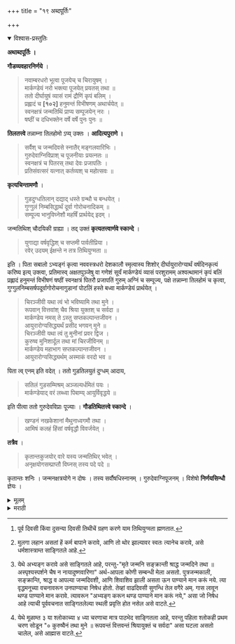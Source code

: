 +++
title = "१९ अब्दपूर्तिः"

+++


<details open><summary>विश्वास-प्रस्तुतिः</summary>

**अथाब्दपूर्तिः ।**

**गौडव्यवहारनिर्णये** ।

> नवाम्बरधरो भूत्वा पूजयेच् च चिरायुषम् ।  
मार्कण्डेयं नरो भक्त्या पूजयेत् प्रयतस् तथा ॥  
ततो दीर्घायुषं व्यासं रामं द्रौणिं कृपं बलिम् ।  
प्रह्लादं च **[१०२]** हनुमन्तं विभीषणम् अथार्चयेत् ॥  
स्वनक्षत्रं जन्मतिथिं प्राप्य सम्पूजयेन् नरः ।  
षष्ठीं च दधिभक्तेन वर्षे वर्षे पुनः पुनः ॥

**तिलतत्त्वे** तन्नाम्ना तिलहोमो ऽप्य् उक्तः । **आदित्यपुराणे ।**

> सर्वैश् च जन्मदिवसे स्नातैर् मङ्गलवारिभिः ।  
गुरुदेवाग्निविप्राश् च पूजनीयाः प्रयत्नतः ॥  
स्वनक्षत्रं च पितरस् तथा देवः प्रजापतिः ।  
प्रतिसंवत्सरं यत्नात् कर्तव्यश् च महोत्सवः ॥

**कृत्यचिन्तामणौ** ।

> गुडदुग्धतिलान् दद्याद् धस्ते ग्रन्थौ च बन्धयेत् ।  
गुग्गुलं निम्बसिद्धार्थं दूर्वा गोरोचनादिकम् ॥  
सम्पूज्य भानुविघ्नेशौ महर्षिं प्रार्थयेद् इदम् ।

जन्मतिथिश् चौदयिकी ग्राह्या । तद् उक्तं **कृत्यतत्त्वार्णवे स्कान्दे** ।

> युगाद्या वर्षवृद्धिश् च सप्तमी पार्वतीप्रिया ।  
रवेर् उदयम् ईक्षन्ते न तत्र तिथियुग्मता ॥ 

इति । पिता सबालो ऽभ्यङ्गं कृत्वा नववस्त्रधरो देशकालौ स्मृत्वास्य शिशोर् दीर्घायुरारोग्यार्थं वर्षदिनकृत्यं करिष्य इत्य् उक्त्वा, प्रतिमास्व् अक्षतपुञ्जेषु वा गणेशं सूर्यं मार्कण्डेयं व्यासं परशुरामम् अश्वत्थामानं कृपं बलिं प्रह्लादं हनुमन्तं विभीषणं षष्ठीं स्वनक्षत्रं पितरौ प्रजापतिं गुरुम् अग्निं च सम्पूज्य, पक्षे तन्नाम्ना तिलहोमं च कृत्वा, गुग्गुलनिम्बसर्षपदूर्वागोरोचनागुडानां पोटलिं हस्ते बध्वा मार्कण्डेयं प्रार्थयेत् । 

> चिरञ्जीवी यथा त्वं भो भविष्यामि तथा मुने ।  
रूपवान् वित्तवांश् चैव श्रिया युक्तश् च सर्वदा ॥  
मार्कण्डेय नमस् ते ऽस्तु सप्तकल्पान्तजीवन ।  
आयुरारोग्यसिद्ध्यर्थं प्रसीद भगवन् मुने ॥  
चिरञ्जीवी यथा त्वं तु मुनीनां प्रवर द्विज ।  
कुरुष्व मुनिशार्दूल तथा मां चिरजीविनम् ॥  
मार्कण्डेय महाभाग सप्तकल्पान्तजीवन ।  
आयुरारोग्यसिद्ध्यर्थम् अस्माकं वरदो भव ॥

पिता त्व् एनम् इति वदेत् । ततो गुडतिलयुतं दुग्धम् आदाय, 

> सतिलं गुडसम्मिश्रम् अञ्जल्यर्धमितं पयः ।  
मार्कण्डेयाद् वरं लब्ध्वा पिबाम्य् आयुर्विवृद्धये ॥

इति पीत्वा ततो गुरुदेवविप्राः पूज्याः । **गौडतिथितत्त्वे स्कान्दे** ।

> खण्डनं नखकेशानां मैथुनाध्वगमौ तथा ।  
आमिषं कलहं हिंसां वर्षवृद्धौ विवर्जयेत् ।

**तत्रैव** ।

> कृतान्तकुजयोर् वारे यस्य जन्मतिथिर् भवेत् ।  
अनृक्षयोगसम्प्राप्तौ विघ्नस् तस्य पदे पदे ॥

कृतान्तः शनिः । जन्मनक्षत्रयोगे न दोषः । तस्य सर्वौषधिस्नानम् । गुरुदेवाग्निपूजनम् । विशेषो **निर्णयसिन्धौ** ज्ञेयः ।
</details>

<details><summary>मूलम्</summary>

**अथाब्दपूर्तिः ।**

**गौडव्यवहारनिर्णये** ।

> नवाम्बरधरो भूत्वा पूजयेच् च चिरायुषम् ।  
मार्कण्डेयं नरो भक्त्या पूजयेत् प्रयतस् तथा ॥  
ततो दीर्घायुषं व्यासं रामं द्रौणिं कृपं बलिम् ।  
प्रह्लादं च **[१०२]** हनुमन्तं विभीषणम् अथार्चयेत् ॥  
स्वनक्षत्रं जन्मतिथिं प्राप्य सम्पूजयेन् नरः ।  
षष्ठीं च दधिभक्तेन वर्षे वर्षे पुनः पुनः ॥

**तिलतत्त्वे** तन्नाम्ना तिलहोमो ऽप्य् उक्तः । **आदित्यपुराणे ।**

> सर्वैश् च जन्मदिवसे स्नातैर् मङ्गलवारिभिः ।  
गुरुदेवाग्निविप्राश् च पूजनीयाः प्रयत्नतः ॥  
स्वनक्षत्रं च पितरस् तथा देवः प्रजापतिः ।  
प्रतिसंवत्सरं यत्नात् कर्तव्यश् च महोत्सवः ॥

**कृत्यचिन्तामणौ** ।

> गुडदुग्धतिलान् दद्याद् धस्ते ग्रन्थौ च बन्धयेत् ।  
गुग्गुलं निम्बसिद्धार्थं दूर्वा गोरोचनादिकम् ॥  
सम्पूज्य भानुविघ्नेशौ महर्षिं प्रार्थयेद् इदम् ।

जन्मतिथिश् चौदयिकी ग्राह्या । तद् उक्तं **कृत्यतत्त्वार्णवे स्कान्दे** ।

> युगाद्या वर्षवृद्धिश् च सप्तमी पार्वतीप्रिया ।  
रवेर् उदयम् ईक्षन्ते न तत्र तिथियुग्मता ॥ 

इति । पिता सबालो ऽभ्यङ्गं कृत्वा नववस्त्रधरो देशकालौ स्मृत्वास्य शिशोर् दीर्घायुरारोग्यार्थं वर्षदिनकृत्यं करिष्य इत्य् उक्त्वा, प्रतिमास्व् अक्षतपुञ्जेषु वा गणेशं सूर्यं मार्कण्डेयं व्यासं परशुरामम् अश्वत्थामानं कृपं बलिं प्रह्लादं हनुमन्तं विभीषणं षष्ठीं स्वनक्षत्रं पितरौ प्रजापतिं गुरुम् अग्निं च सम्पूज्य, पक्षे तन्नाम्ना तिलहोमं च कृत्वा, गुग्गुलनिम्बसर्षपदूर्वागोरोचनागुडानां पोटलिं हस्ते बध्वा मार्कण्डेयं प्रार्थयेत् । 

> चिरञ्जीवी यथा त्वं भो भविष्यामि तथा मुने ।  
रूपवान् वित्तवांश् चैव श्रिया युक्तश् च सर्वदा ॥  
मार्कण्डेय नमस् ते ऽस्तु सप्तकल्पान्तजीवन ।  
आयुरारोग्यसिद्ध्यर्थं प्रसीद भगवन् मुने ॥  
चिरञ्जीवी यथा त्वं तु मुनीनां प्रवर द्विज ।  
कुरुष्व मुनिशार्दूल तथा मां चिरजीविनम् ॥  
मार्कण्डेय महाभाग सप्तकल्पान्तजीवन ।  
आयुरारोग्यसिद्ध्यर्थम् अस्माकं वरदो भव ॥

पिता त्व् एनम् इति वदेत् । ततो गुडतिलयुतं दुग्धम् आदाय, 

> सतिलं गुडसम्मिश्रम् अञ्जल्यर्धमितं पयः ।  
मार्कण्डेयाद् वरं लब्ध्वा पिबाम्य् आयुर्विवृद्धये ॥

इति पीत्वा ततो गुरुदेवविप्राः पूज्याः । **गौडतिथितत्त्वे स्कान्दे** ।

> खण्डनं नखकेशानां मैथुनाध्वगमौ तथा ।  
आमिषं कलहं हिंसां वर्षवृद्धौ विवर्जयेत् ।

**तत्रैव** ।

> कृतान्तकुजयोर् वारे यस्य जन्मतिथिर् भवेत् ।  
अनृक्षयोगसम्प्राप्तौ विघ्नस् तस्य पदे पदे ॥

कृतान्तः शनिः । जन्मनक्षत्रयोगे न दोषः । तस्य सर्वौषधिस्नानम् । गुरुदेवाग्निपूजनम् । विशेषो **निर्णयसिन्धौ** ज्ञेयः ।
</details>

<details><summary>मराठी</summary>

यानन्तर वर्धापन अथवा अब्दपूर्तिप्रयोग साङ्गतो. 

याविषयीं गौडव्यवहारनिर्णयान्त - "नूतन वस्त्रे धारण करून, व चिरायु (बहुकाल वां चणारा) अशा मार्कण्डेयऋपीचे भक्तिपूर्वक पूजन करून नन्तर दीर्घायुपी - व्याम, परशुराम, अश्वत्थामा, कृपाचार्य, बली, प्रन्हाद, हनुमान्, व बिभीषण यान्ने ज्या दिवशी आपली जन्मतिथि, जन्मनक्षत्र वगैरे असेल त्या दिवशी पूजन करावे. तसेच पष्ठीदेवीम द धिमिश्रित भाताचा बलि द्यावा. या प्रकारचे हे कर्म प्रतिवर्षी नियमाने करावें." असे साम्. गितले आहे. तिथितत्त्वान्त-"त्या त्या देवताञ्च्या नाममन्त्रान्नी तिलाञ्चा होम करावा," असे साङ्गितले आहे. आदित्यपुराणान्त-- "मर्व मनुष्यान्नी आपल्या जन्मदिवशी मङ्गल उदकाने स्नान करून, गुरु, देव, अग्नि, ब्राह्मण, स्वनक्षत्रदेवता, पितर, व प्रजापति याञ्चे प्रयत्नाने पूजन करावे, आणि त्या दिवशी मोठा उत्साह करावा, अमें प्रतिवी करावे" असे साङ्गितले आहे. कृत्यचिन्तामणीम्त "गृळ, तीळ, व दूध ब्राह्मणाम्स द्यावे. गुळादिकाञ्ची पोथण्डी करून दण्डास बान्धावी. त्या पोथण्डीत गुग्गुळ, लिम्ब, पाण्ढन्या मोहोन्या, दुर्वा, गो रोचन वगैरे असावी. सूर्य, गणपति, व महर्षि याञ्चे पूजन करून त्याम्स ही प्रार्थना करावी," असे साङ्गितले आहे. ह्या कर्माविषयी जन्मतिथि सूर्योदयकाली असेल ती घ्यावी. तेच कृत्य तत्त्वार्णवाम्त स्कन्दपुराणाम्त साङ्गितले आहे. जमें "युगादि वर्धापन, व पार्वतीप्रिया सप्तमी या कर्माविषयीं सूर्योदयकाली असलेली तिथि ज्यावी, तेथें तिथियुग्मता[^१] नाही." बापाने[^२] मुलासहवर्तमान अभ्यङ्गस्नान[^३] करून, नवीं वस्त्र धारण करून, देशकालस्मरण करून, अस्य शिशोः दीर्घायुरारोग्यार्थ वर्षदिनकृत्यं करिष्ये । असा सङ्कल्प करून प्रतिमांवर किंवा अक्षतपुञ्जांवर- गणेश, सूर्य, मार्कण्डेय, व्यास, परशुराम, अश्वत्थामा, कृपाचार्य, बलि, प्रन्हाद, हनुमान, विभीषण, षष्ठीदेवी, आपले जन्मनक्षत्र, पितर, प्रजापति, गुरु, व अग्नि याञ्चे आवाहनादि सोळा उपचारान्नी पूजन करावेम्. 

[^१]: पूर्व दिवसी किंवा दुसन्या दिवसी तिथीचें ग्रहण करणे याम तिथियुग्मता ह्मणतात. 

[^२]: मुलगा लहान असतां हें कर्म बापाने करावे, आणि तो थोर झाल्यावर स्वतः त्यानेच करावे, असे धर्मशास्त्राम्त साङ्गितले आहे. 

[^३]: येथे अभ्यङ्ग करावे असे साङ्गितले आहे, परन्तु-"मृते जन्मनि सङ्क्रान्ती श्राद्ध जन्मदिने तथा ॥ अस्पृश्यस्पर्शने चैष न नायादुष्णवारिणा" अर्थ-आपला कोणी सम्बन्धी मेला असतो. पुत्रजन्मकाली, सङ्क्रान्ति, श्राद्ध व आपल्या जन्मदिवशी, आणि शिवाशिव झाली असता ऊन पाण्याने मान करूं नये. त्या वृद्धमनूच्या वचनावरून उनपाण्याचा निषेध होतो. तेव्हां वाढदिवसी सुगन्धि तेल वगैरे अम्. गास लावून थण्ड पाण्याने मान करावे. त्यावरून "अभ्यङ्ग करून थण्ड पाण्याने मान करूं नये," असा जो निषेध आहे त्याची पूर्ववचनात साङ्गितलेल्या स्थली प्रवृत्ति होत नसेल असे वाटते. 

होम करण्या चा पक्ष घेतल्यास त्याञ्च्या नाममन्त्राने तिलहोम करावा. नन्तर गुग्गुळ, लिम्ब, पाण्ढया मोहोन्या, दूर्वा, गोरोचन, आणि गूळ याञ्ची फडक्याम्त घालून गाण्ठोडी करून ती उजव्या हाताला बान्धून मार्कण्डेयास प्रार्थावेम्. त्याचे मन्त्र - 

> चिरञ्जीवी यथा त्वं भो भविष्यामि तथा मुने ॥  
रूपवान्वित्तचिव श्रिया युक्तश्च सर्वदा ॥ १ ॥  
मार्कण्डेय नमस्तेऽस्तु सप्तकल्पान्तजीवन ॥  
आयुरारोग्यसिद्ध्यर्थं प्रसीद भगवन्मुने ॥ २ ॥  
चिरञ्जीवी यथा त्वं तु मुनीनां प्रवर द्विज ॥  
कुरुष्व मुनिशार्दूल तथा मां चिरजीविनम् ॥ ३ ॥  
मार्कण्डेय महाभाग सप्तकल्पान्तजीवन ॥  
आयुरारोग्यसिद्ध्यर्थमस्माकं वरदो भव ॥ ४ ॥ 

हे कर्म स्वतः कर्तव्य असेल तर हे मन्त्र असे ह्मणावे, व बाप करणारा असल्यास ति सन्या मन्त्राचा चवथा चरण "० तथैनं चिरजीविनम्" असा पाठभेद करून ह्मणावा[^४]. 

[^४]: येथे मूळाम्त ३ या श्लोकाच्या ४ ध्या चरणाचा मात्र पाठभेद साङ्गितला आहे, परन्तु पहिला श्लोकही प्रथम चरण सोडून "० कुरुष्वैनं तथा मुने ॥ रूपवन्तं वित्तवन्तं श्रियायुक्तं च सर्वदा" असा घटला असतो चालेल, असे आह्मास वाटते.

नन्तर गूळ, व तीळ यान्नी युक्त असें दूध घेऊन -

> सतिलं गुडसम्मिश्रम् अञ्जल्यर्धमितं पयः ॥  
मार्कण्डेयाद्वरं लब्ध्वा पिबाम्यायुर्विवृद्धये ॥१॥ 

हा मन्त्र ह्मणून तें दूध पिऊन नन्तर गुरु, देव, ब्राह्मण याञ्ची पूजा करावी. कर्म ईश्वरार्पण करावेम्. ह्या दिवशी काय काय वर्ण्य करावें तें गौडतिथितत्त्वाम्त स्कन्दपुराणाम्त साङ्गितले आहे. जसे- “नखें व केश तोडणे, मैथुन करणे, मार्ग चालणे, माम्स भक्षण, भाण्डण करणे, व सर्वप्रकारची हिंसा ही वर्धापनाचे दिवशीं करूं नयेत." आणखी तेथेच- "ज्याची जन्मतिथि शनिवारी अथवा मङ्गळवारी होईल आणि त्या दिवशी जन्मनक्षत्रयोग नसेल तर त्यास पदोपदी विघ्नं ये तील,' असे साङ्गितले आहे. त्या दिवशी जन्मनक्षत्रयोग असल्यास पूर्वोक्त दोष नाही. असा दुष्टयोग ज्याला प्राप्त झाला असेल त्याने शुभप्राप्तीकरितां सर्वोषधीन्नी स्नान, व गुरु," देव आणि अग्नि याञ्चे पूजन करावे. याचा विशेष निर्णयसिन्धूत पहावा. 
</details>